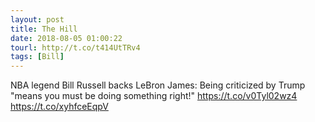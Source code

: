 ```yaml
---
layout: post
title: The Hill
date: 2018-08-05 01:00:22
tourl: http://t.co/t414UtTRv4
tags: [Bill]
---
```

NBA legend Bill Russell backs LeBron James:  Being criticized by Trump "means you must be doing something right!" https://t.co/v0Tyl02wz4 https://t.co/xyhfceEqpV